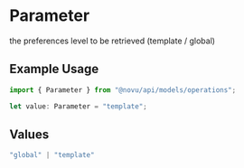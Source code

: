 # Parameter

the preferences level to be retrieved (template / global) 

## Example Usage

```typescript
import { Parameter } from "@novu/api/models/operations";

let value: Parameter = "template";
```

## Values

```typescript
"global" | "template"
```